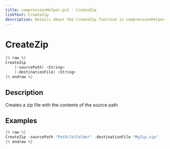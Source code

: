 ```yaml
---
title: compressionHelper.ps1 - CreateZip
linkText: CreateZip
description: Details about the CreateZip function in compressionHelper.ps1 helper script
---
```


# CreateZip

```PowerShell
{% raw %}
CreateZip
    [-sourcePath] <String>
    [-destinationFile] <String>
{% endraw %}
```

## Description

Creates a zip file with the contents of the source path

## Examples

```PowerShell
{% raw %}
CreateZip -sourcePath "Path\To\Folder" -destinationFile "MyZip.zip"
{% endraw %}
```
